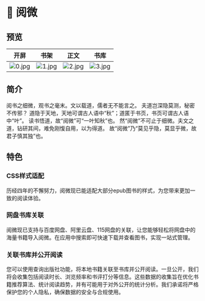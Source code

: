 # 📒 阅微

## 预览

| 开屏 | 书架 | 正文 | 书库 |
| ------- | ------- | ------- | ------- |
| ![0.jpg](http://laoshuan.dpdns.org/file/BQACAgIAAyEGAASYNuCMAAMjaIOMDSX8n-8pW5kPLBUF1OYDs3sAAq17AAIXiRhIpxmIua9Cs8c2BA.jpg)  | ![1.jpg](http://laoshuan.dpdns.org/file/BQACAgIAAyEGAASYNuCMAAMkaIOMDkKwz8Rz5-pLocknwj3pGpMAAgp3AAJZcCBIFNvMRqcJlNg2BA.jpg)   | ![2.jpg](http://laoshuan.dpdns.org/file/BQACAgIAAyEGAASYNuCMAAMlaIOMD0GcfcAJ1xBt-MWFIM07ldQAAq57AAIXiRhI7gcI7NgHx9s2BA.jpg)   | ![3.jpg](http://laoshuan.dpdns.org/file/BQACAgIAAyEGAASYNuCMAAMmaIOMEE0Yp3Xm90gPWnFS0OtcL5cAAq97AAIXiRhIU8_mGD0C86U2BA.jpg)  |


## 简介

阅书之细微，观书之毫末。文以载道，儒者无不能言之。 夫道岂深隐莫测，秘密不传邪？ 道隐于天地，天地可谓古人语中“秋”；道匿于书页，书页可谓古人语中“叶”。 读书悟道，故“阅微”可“一叶知秋”也。 然“阅微”不可止于细微。夫文之道，钻研其间，难免刚愎自用，以为得道。 故“阅微”乃“莫见乎隐，莫显乎微，故君子慎其独”也。

## 特色

### CSS样式适配

历经四年的不懈努力，阅微现已能适配大部分epub图书的样式，为您带来更加一致的阅读体验。

### 网盘书库关联

阅微现已支持与百度网盘、阿里云盘、115网盘的关联，让您能够轻松将网盘中的海量书籍导入阅微。在应用中搜索即可快速下载并查看图书，实现一站式管理。

### 关联书库并公开阅读

您可以使用查询出版社功能，将本地书籍关联至书库并公开阅读。一旦公开，我们将会收集包括阅读时长、浏览频率和书评打分等信息。这些数据的收集旨在优化书籍推荐算法、统计阅读趋势，并有可能用于对外公开的统计分析。我们承诺将严格保护您的个人隐私，确保数据的安全与合规使用。


